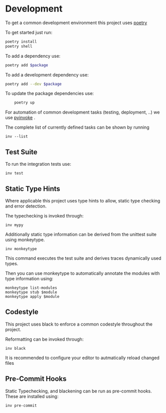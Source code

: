 # Development

To get a common development environment this project uses [poetry](https://poetry.eustace.io/)

To get started just run:

```bash
poetry install
poetry shell
```

To add a dependency use:

```bash
poetry add $package
```

To add a development dependency use:

```bash
poetry add --dev $package
```

To update the package dependencies use:

```bash
    poetry up
```

For automation of common development tasks (testing, deployment, ..) we use [pyinvoke](https://pyinvoke.org) . 

The complete list of currently defined tasks can be shown by running

    inv --list

## Test Suite

To run the integration tests use: 

    inv test

## Static Type Hints

Where applicable this project uses type hints to allow, 
static type checking and error detection. 

The typechecking is invoked through:

    inv mypy

Additionally static type information can be derived from the 
unittest suite using monkeytype. 

    inv monkeytype
   
This command executes the test suite and derives traces dynamically used
types. 

Then you can use monkeytype to automatically annotate the modules with type 
information using:

    monkeytype list-modules
	monkeytype stub $module
	monkeytype apply $module



## Codestyle

This project uses black to enforce a common codestyle throughout the project.

Reformatting can be invoked through:

    inv black

It is recommended to configure your editor to autmatically reload changed files 

## Pre-Commit Hooks

Static Typechecking, and blackening can be run as pre-commit hooks.
These are installed using:

    inv pre-commit
